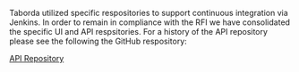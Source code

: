 Taborda utilized specific respositories to support continuous integration via Jenkins. In order to remain in compliance with the RFI we have consolidated the specific UI and API respsitories. For a history of the API repository please see the following the GitHub respository:

[API Repository](https://github.com/taborda-cws-prototype/cws-parent-portal-api)
